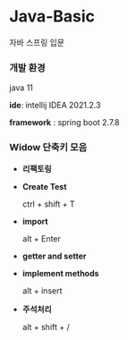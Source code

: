 # Java-Basic
자바 스프링 입문

### 개발 환경

java 11


**ide**: intellij IDEA 2021.2.3


**framework** : spring boot 2.7.8



### Widow 단축키 모음

- **리팩토링**
- **Create Test**


    ctrl + shift + T

- **import**


    alt + Enter 


- **getter and setter**


- **implement methods**


    alt + insert
    
- **주석처리**


    alt + shift + /

